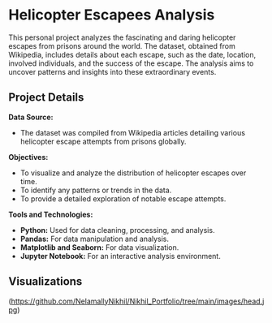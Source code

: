 # Helicopter Escapees Analysis

This personal project analyzes the fascinating and daring helicopter escapes from prisons around the world. The dataset, obtained from Wikipedia, includes details about each escape, such as the date, location, involved individuals, and the success of the escape. The analysis aims to uncover patterns and insights into these extraordinary events.

## Project Details

**Data Source:**
- The dataset was compiled from Wikipedia articles detailing various helicopter escape attempts from prisons globally.

**Objectives:**
- To visualize and analyze the distribution of helicopter escapes over time.
- To identify any patterns or trends in the data.
- To provide a detailed exploration of notable escape attempts.

**Tools and Technologies:**
- **Python:** Used for data cleaning, processing, and analysis.
- **Pandas:** For data manipulation and analysis.
- **Matplotlib and Seaborn:** For data visualization.
- **Jupyter Notebook:** For an interactive analysis environment.


## Visualizations
(https://github.com/NelamallyNikhil/Nikhil_Portfolio/tree/main/images/head.jpg)

